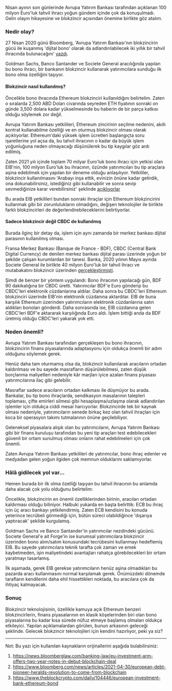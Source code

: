 Nisan ayının son günlerinde Avrupa Yatırım Bankası tarafından açıklanan 100 milyon Euro'luk tahvil ihracı yoğun gündem içinde çok da konuşulmadı. Gelin olayın hikayesine ve blokzincir açısından önemine birlikte göz atalım. 

### Nedir olay?
27 Nisan 2020 günü Bloomberg, 'Avrupa Yatırım Bankası'nın blokzincirin gücü ile kuşanmış 'dijital bono' olarak da adlandırılabilecek iki yıllık bir tahvil ihracında bulunacağını' [yazdı](https://news.bloomberglaw.com/banking-law/eu-investment-arm-offers-two-year-notes-in-debut-blockchain-deal). 

Goldman Sachs, Banco Santander ve Societe General aracılığında yapılan bu bono ihracı, bir bankanın blokzincir kullanarak yatırımcılara sunduğu ilk bono olma özelliğini taşıyor. 

#### Blokzincir nasıl kullanılmış?

Öncelikle bono ihracında Ethereum blokzinciri kullanıldığını belirtelim. Zaten o sıralarda 2,500 ABD Doları civarında seyreden ETH fiyatının sonraki on günde 3,500 dolara kadar yükselmesinde bu haberin de bir parça katkısı olduğu söylemek zor değil. 

Avrupa Yatırım Bankası yetkilileri, Ethereum zincirinin seçilme nedenini, akıllı kontrat kullanabilme özelliği ve en oturmuş blokzincir olması olarak açıklıyorlar. Ethereum'daki yüksek işlem ücretleri başlangıçta soru işaretlerine yol açsa da, bu tahvil ihracının o kadar da büyük işlem yoğunluğuna neden olmayacağı düşünülerek bu tip kaygılar göz ardı edilmiş. 

Zaten 2021 yılı içinde toplam 70 milyar Euro'luk bono ihracı için yetkisi olan EIB'nin, 100 milyon Euro'luk bu ihracının, özünde yatırımcıları bu tip araçlara aşina edebilmek için yapılan bir deneme olduğu anlaşılıyor. Yetkililer, blokzincir kullanılmasını  'Arabayı inşa ettik, evinizin önüne kadar getirdik, ona dokunabilirsiniz, istediğiniz gibi kullanabilir ve sonra sevip sevmediğinize karar verebilirsiniz' şeklinde [açıklıyorlar](https://www.theblockcrypto.com/daily/104446/european-investment-bank-ethereum-bond)

Bu arada EIB yetkilileri bundan sonraki ihraçlar için Ethereum blokzincirini kullanmak gibi bir zorunlulukların olmadığını, değişen teknolojiler ile birlikte farklı blokzincirleri de değerlendirebileceklerini belirtiyorlar. 

#### Sadece blokzincir değil CBDC de kullanılmış

Burada ilginç bir detay da, işlem için aynı zamanda bir merkez bankası dijital parasının kullanılmış olması. 

Fransa Merkez Bankası (Banque de France - BDF), CBDC (Central Bank Digital Currency) de denilen merkez bankası dijital parası üzerinde yoğun bir şekilde çalışan kurumlardan bir tanesi. Banka, 2020 yılının Mayıs ayında Societe General ile birlikte 40 milyon Euro'luk bir tahvil ihracı ve mutabakatını blokzincir üzerinden [gerçekleştirmişti](https://www.ledgerinsights.com/banque-de-france-tests-digital-euro-cbdc-bonds-societe-generale/).  

Şimdi de benzer bir yöntem uygulandı: Bono ihracının yapılacağı gün, BDF 90 dakikalığına bir CBDC üretti. Yatırımcılar BDF'e Euro gönderip bu CBDC'leri elektronik cüzdanlarına aldılar. Daha sonra bu CBDC'leri Ethereum blokzinciri üzerinde EIB'nin elektronik cüzdanına aktardılar. EIB de buna karşılık Ethereum üzerinden yatırımcıların elektronik cüzdanlarına satın aldıkları bonoları gönderdi. Daha sonrasında ise, EIB cüzdanına gelen CBDC'leri BDF'e aktararak karşılığında Euro aldı. İşlem bittiği anda da BDF üretmiş olduğu CBDC'leri yakarak yok etti.

### Neden önemli?
Avrupa Yatırım Bankası tarafından gerçekleşen bu bono ihracının, blokzincirin finans piyasalarında adaptasyonu için oldukça önemli bir adım olduğunu söylemek gerek.  

Henüz daha tam oturmamış olsa da, blokzincir kullanılarak aracıların ortadan kaldırılması ve bu sayede masrafların düşürülebilmesi, zaten düşük borçlanma maliyetleri nedeniyle kâr marjları iyice azalan finans piyasası yatırımcılarına ilaç gibi gelebilir. 

Masraflar sadece aracıların ortadan kalkması ile düşmüyor bu arada. Bankalar, bu tip bono ihraçlarda, sendikasyon masalarının talepleri toplaması, çifte emirleri silmesi gibi hesaplaşma/uzlaşma olarak adlandırılan işlemler için oldukça ciddi mesai harcıyorlar.  Blokzincirde tek bir kaynak olması nedeniyle, yatırımcıların senede birkaç kez olan tahvil ihraçları için koca bir operasyon takımı tutmalarının önüne geçilebiliyor.  

Geleneksel piyasalara alışık olan bu yatırımcıların, Avrupa Yatırım Bankası gibi bir finans kuruluşu tarafından bu yeni tip araçları test edebilecekleri güvenli bir ortam sunulmuş olması onların rahat edebilmeleri için çok önemli. 

Zaten Avrupa Yatırım Bankası yetkilileri de yatırımcılar, bono ihraç edenler ve medyadan gelen yoğun ilgiden çok memnun olduklarını saklamıyorlar. 

### Hâlâ gidilecek yol var...
Hemen burada bir ilk olma özelliği taşıyan bu tahvil ihracının bu anlamda daha alacak çok yolu olduğunu belirtelim: 

Öncelikle, blokzincirin en önemli özelliklerinden birinin, aracıları ortadan kaldırması olduğu biliniyor. Halbuki yukarda en başta belirttik: ECB bu ihraç için üç aracı bankayı yetkilendirmiş.  Zaten ECB kendisini bu konuda yeterince tecrübeli görmediği için, bütün süreci olabildiğince 'dışarıya yaptıracak' şekilde kurgulamış. 

Goldman Sachs ve Banco Santander'in yatırımcılar nezdindeki gücünü. Societe General'e ait Forge'in ise kurumsal yatırımcılara blokzincir üzerinden bono alım/satım konusundaki tecrübesini kullanmayı hedeflemiş EIB.  Bu sayede yatırımcılara teknik tarafta çok zaman ve emek kaybetmeden, işin maliyetindeki avantajları rahatça görebilecekleri bir ortam yaratmayı tasarlamış. 

İlk aşamada, gerek EIB gerekse yatırımcıların henüz aşina olmadıkları bu pazarda aracı kullanmasını normal karşılamak gerek. Önümüzdeki dönemde tarafların kendilerini daha ehil hissettikleri noktada, bu aracılara çok da ihtiyaç kalmayacak.

### Sonuç
Blokzincir teknolojisinin, özellikle kamuya açık Ethereum benzeri blokzincirlerin, finans piyasalarının en klasik köşelerinden biri olan bono piyasalarına bu kadar kısa sürede nüfuz etmeye başlamış olmaları oldukça etkileyici. Yapılan açıklamalardan görülen, bunun arkasının geleceği şeklinde. Gelecek blokzincir teknolojileri için kendini hazırlıyor, peki ya siz?

---

Not: Bu yazı için kullanılan kaynakların orijinallerini aşağıda bulabilirsiniz: 
1. https://news.bloomberglaw.com/banking-law/eu-investment-arm-offers-two-year-notes-in-debut-blockchain-deal
2. https://www.bloomberg.com/news/articles/2021-04-30/european-debt-pioneer-heralds-revolution-to-come-from-blockchain
3. https://www.theblockcrypto.com/daily/104446/european-investment-bank-ethereum-bond
